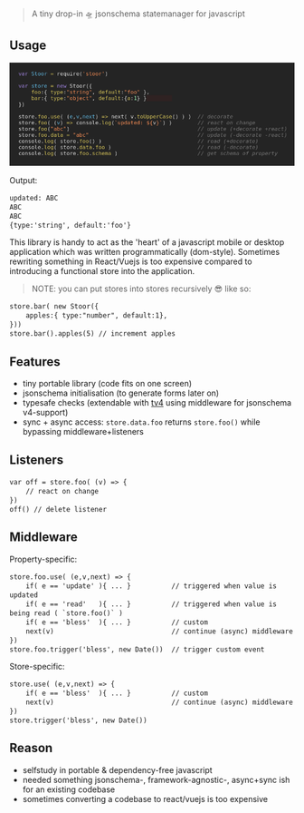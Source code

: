 > A tiny drop-in 🛸 jsonschema statemanager for javascript

## Usage

<center><img src="https://raw.githubusercontent.com/coderofsalvation/stoor.js/master/screenshot.png"/></center>

Output:

    updated: ABC
    ABC
    ABC
    {type:'string', default:'foo'}

This library is handy to act as the 'heart' of a javascript mobile or desktop application which was written programmatically (dom-style).
Sometimes rewriting something in React/Vuejs is too expensive compared to introducing a functional store into the application.

> NOTE: you can put stores into stores recursively 😎 like so:

    store.bar( new Stoor({
        apples:{ type:"number", default:1},        
    }))
    store.bar().apples(5) // increment apples

## Features

* tiny portable library (code fits on one screen)
* jsonschema initialisation (to generate forms later on)
* typesafe checks (extendable with [tv4](https://npmjs.org/package/tv4) using middleware for jsonschema v4-support)
* sync + async access: `store.data.foo` returns `store.foo()` while bypassing middleware+listeners

## Listeners

    var off = store.foo( (v) => {
        // react on change        
    })
    off() // delete listener

## Middleware

Property-specific:

    store.foo.use( (e,v,next) => {
        if( e == 'update' ){ ... }          // triggered when value is updated
        if( e == 'read'   ){ ... }          // triggered when value is being read ( `store.foo()` )
        if( e == 'bless'  ){ ... }          // custom
        next(v)                             // continue (async) middleware
    })
    store.foo.trigger('bless', new Date())  // trigger custom event

Store-specific:

    store.use( (e,v,next) => {
        if( e == 'bless'  ){ ... }          // custom
        next(v)                             // continue (async) middleware
    })
    store.trigger('bless', new Date())

## Reason

* selfstudy in portable & dependency-free javascript
* needed something jsonschema-, framework-agnostic-, async+sync ish for an existing codebase
* sometimes converting a codebase to react/vuejs is too expensive